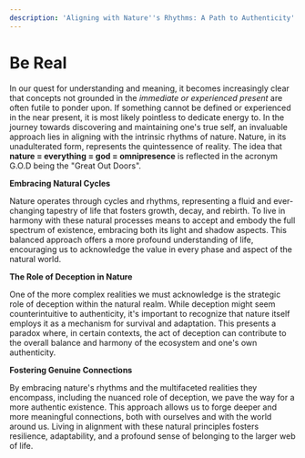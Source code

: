 ```yaml
---
description: 'Aligning with Nature''s Rhythms: A Path to Authenticity'
---
```


# Be Real

In our quest for understanding and meaning, it becomes increasingly clear that concepts not grounded in the _immediate or experienced present_ are often futile to ponder upon.  If something cannot be defined or experienced in the near present, it is most likely pointless to dedicate energy to. In the journey towards discovering and maintaining one's true self, an invaluable approach lies in aligning with the intrinsic rhythms of nature.  Nature, in its unadulterated form, represents the quintessence of reality.  The idea that **nature = everything = god = omnipresence** is reflected in the acronym G.O.D being the "Great Out Doors".

**Embracing Natural Cycles**

Nature operates through cycles and rhythms, representing a fluid and ever-changing tapestry of life that fosters growth, decay, and rebirth. To live in harmony with these natural processes means to accept and embody the full spectrum of existence, embracing both its light and shadow aspects. This balanced approach offers a more profound understanding of life, encouraging us to acknowledge the value in every phase and aspect of the natural world.

**The Role of Deception in Nature**

One of the more complex realities we must acknowledge is the strategic role of deception within the natural realm. While deception might seem counterintuitive to authenticity, it's important to recognize that nature itself employs it as a mechanism for survival and adaptation. This presents a paradox where, in certain contexts, the act of deception can contribute to the overall balance and harmony of the ecosystem and one's own authenticity.

**Fostering Genuine Connections**

By embracing nature's rhythms and the multifaceted realities they encompass, including the nuanced role of deception, we pave the way for a more authentic existence. This approach allows us to forge deeper and more meaningful connections, both with ourselves and with the world around us. Living in alignment with these natural principles fosters resilience, adaptability, and a profound sense of belonging to the larger web of life.
